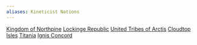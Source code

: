 ```yaml
---
aliases: Kineticist Nations
---
```

[Kingdom of Northpine](../locations/kingdom-of-northpine/kingdom-of-northpine.md) [Lockinge Republic](../locations/lockinge-republic/lockinge-republic.md) [United Tribes of Arctis](../locations/united-tribes-of-arctis/united-tribes-of-arctis.md) [Cloudtop Isles](../locations/cloudtop-isles/cloudtop-isles.md) [Titania](../locations/titania/titania.md) [Ignis Concord](../locations/ignis-concord/ignis-concord.md) 